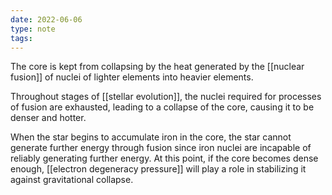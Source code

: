 ```yaml
---
date: 2022-06-06
type: note  
tags: 
---
```


The core is kept from collapsing by the heat generated by the [[nuclear fusion]] of nuclei of lighter elements into heavier elements.

Throughout stages of [[stellar evolution]], the nuclei required for processes of fusion are exhausted, leading to a collapse of the core, causing it to be denser and hotter.

When the star begins to accumulate iron in the core, the star cannot generate further energy through fusion since iron nuclei are incapable of reliably generating further energy. At this point, if the core becomes dense enough, [[electron degeneracy pressure]] will play a role in stabilizing it against gravitational collapse.
